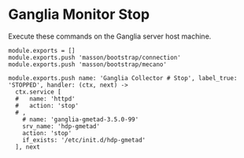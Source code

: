 
# Ganglia Monitor Stop

Execute these commands on the Ganglia server host machine.

    module.exports = []
    module.exports.push 'masson/bootstrap/connection'
    module.exports.push 'masson/bootstrap/mecano'

    module.exports.push name: 'Ganglia Collector # Stop', label_true: 'STOPPED', handler: (ctx, next) ->
      ctx.service [
      #   name: 'httpd'
      #   action: 'stop'
      # ,
        # name: 'ganglia-gmetad-3.5.0-99'
        srv_name: 'hdp-gmetad'
        action: 'stop'
        if_exists: '/etc/init.d/hdp-gmetad'
      ], next

